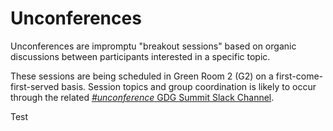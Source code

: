 # Unconferences

Unconferences are impromptu "breakout sessions" based on organic discussions between participants interested in a specific topic.

These sessions are being scheduled in Green Room 2 (G2) on a first-come-first-served basis. Session topics and group coordination is likely to occur through the related [*#unconference* GDG Summit Slack Channel](https://gdgsummit.slack.com/messages/unconference/details/).

Test
